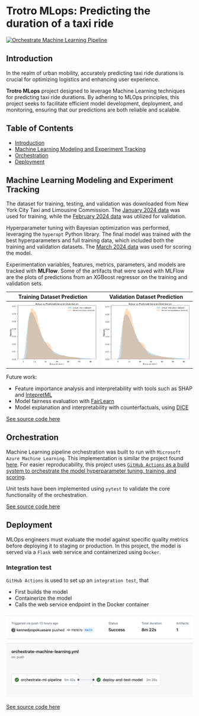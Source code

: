 # Trotro MLops: Predicting the duration of a taxi ride

[![Orchestrate Machine Learning Pipeline](https://github.com/kennedyopokuasare/trotro_mlops/actions/workflows/orchestrate-machine-learning.yml/badge.svg)](https://github.com/kennedyopokuasare/trotro_mlops/actions/workflows/orchestrate-machine-learning.yml)

## Introduction

In the realm of urban mobility, accurately predicting taxi ride durations is crucial for optimizing logistics and enhancing user experience.

**Trotro MLops** project designed to leverage Machine Learning techniques for predicting taxi ride durations. By adhering to MLOps principles, this project seeks to facilitate efficient model development, deployment, and monitoring, ensuring that our predictions are both reliable and scalable.

## Table of Contents

- [Introduction](#introduction)
- [Machine Learning Modeling and Experiment Tracking](#machine-learning-modeling-and-experiment-tracking)
- [Orchestration](#orchestration)
- [Deployment](#deployment)

## Machine Learning Modeling and Experiment Tracking

The dataset for training, testing, and validation was downloaded from New York City Taxi and Limousine Commission. The [January 2024 data](https://d37ci6vzurychx.cloudfront.net/trip-data/yellow_tripdata_2024-01.parquet) was used for training, while the [February 2024 data](https://d37ci6vzurychx.cloudfront.net/trip-data/yellow_tripdata_2024-02.parquet) was utilized for validation.

Hyperparameter tuning with Bayesian optimization was performed, leveraging the `hyperopt` Python library. The final model was trained with the best hyperparameters and full training data, which included both the training and validation datasets. The [March 2024 data](https://d37ci6vzurychx.cloudfront.net/trip-data/yellow_tripdata_2024-03.parquet) was used for scoring the model.

Experimentation variables, features, metrics, parameters, and models are tracked with **MLFlow**. Some of the artifacts that were saved with MLFlow are the plots of predictions from an XGBoost regressor on the training and validation sets.

| Training Dataset Prediction | Validation Dataset Prediction |
|-----------------------------|-------------------------------|
| ![Training set prediction](./modeling/img/train_dist.png)  | ![Validation set prediction](./modeling/img/val_dist.png) |

Future work:

- Feature importance analysis and interpretability with tools such as  SHAP and [IntepretML](https://interpret.ml/)
- Model fairness evaluation with [FairLearn](https://fairlearn.org/)
- Model explanation and interpretability with counterfactuals, using [DICE](https://interpret.ml/DiCE/)

[See source code here](./modeling/)

## Orchestration

Machine Learning pipeline orchestration was built to run with `Microsoft Azure Machine Learning`. This implementation is similar the project found [here](https://github.com/kennedyopokuasare/Azure_datascience). For easier reproducability, this project uses [`GitHub Actions` as a build system to orchestrate the model hyperparameter tuning, training, and scoring](https://github.com/kennedyopokuasare/trotro_mlops/actions/workflows/orchestrate-machine-learning.yml).

Unit tests have been implemented using `pytest` to validate the core functionality of the orchestration.

[See source code here](./orchestration/)

## Deployment

MLOps engineers must evaluate the model against specific quality metrics before deploying it to staging or production. In this project, the model is served via a `Flask` web service and containerized using `Docker`.

### Integration test

`GitHub Actions` is used to set up an `integration test`, that

- First builds the model
- Containerize the model
- Calls the web service endpoint in the Docker container

![Deployment GitHub Actions workflow](./deployment/img/gh-actions-workflow.png)

[See source code here](./deployment/)
